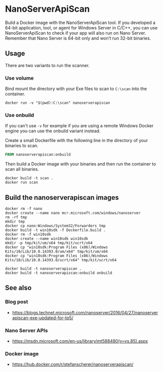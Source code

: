 # NanoServerApiScan

Build a Docker image with the NanoServerApiScan tool. If you developed a 64-bit application, tool, or agent for Windows Server in C/C++, you can use NanoServerApiScan to check if your app will also run on Nano Server. Remember that Nano Server is 64-bit only and won’t run 32-bit binaries.

## Usage

There are two variants to run the scanner.

### Use volume

Bind mount the directory with your Exe files to scan to `C:\scan` into the container.

```
docker run -v "$(pwd):C:\scan" nanoserverapiscan
```

### Use onbuild

If you can't use `-v` for example if you are using a remote Windows Docker engine
you can use the onbuild variant instead.

Create a small Dockerfile with the following line in the directory of your
binaries to scan.

```Dockerfile
FROM nanoserverapiscan:onbuild
```

Then build a Docker image with your binaries and then run the container to
scan all binaries.

```
docker build -t scan .
docker run scan
```

## Build the nanoserverapiscan images

```
docker rm -f nano
docker create --name nano mcr.microsoft.com/windows/nanoserver
rm -rf tmp
mkdir tmp
docker cp nano:Windows/System32/Forwarders tmp
docker build -t win10sdk -f Dockerfile.build .
docker rm -f win10sdk
docker create --name win10sdk win10sdk
mkdir -p tmp/kit/um/x64 tmp/kit/ucrt/x64
docker cp "win10sdk:Program Files (x86)/Windows Kits/10/Lib/10.0.14393.0/um/x64" tmp/kit/um/x64
docker cp "win10sdk:Program Files (x86)/Windows Kits/10/Lib/10.0.14393.0/ucrt/x64" tmp/kit/ucrt/x64

docker build -t nanoserverapiscan .
docker build -t nanoserverapiscan:onbuild onbuild
```

## See also

### Blog post

* https://blogs.technet.microsoft.com/nanoserver/2016/04/27/nanoserverapiscan-exe-updated-for-tp5/

### Nano Server APIs

* https://msdn.microsoft.com/en-us/library/mt588480(v=vs.85).aspx

### Docker image

* https://hub.docker.com/r/stefanscherer/nanoserverapiscan/
